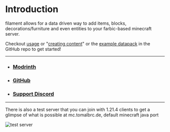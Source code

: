 # Introduction

filament allows for a data driven way to add items, blocks, decorations/furniture and even entities to your farbic-based minecraft server.

Checkout [usage](usage.md) or "[creating content](content)" or the [example datapack](https://github.com/tomalbrc/filament/tree/main/example_datapack/) in the GitHub repo to get started!

---

- ### [Modrinth](https://modrinth.com/mod/filament)
- ### [GitHub](https://github.com/tomalbrc/filament)
- ### [Support Discord](https://discord.gg/9X6w2kfy89)

---

There is also a test server that you can join with 1.21.4 clients to get a glimpse of what is possible at
mc.tomalbrc.de, default minecraft java port

![test server](https://api.loohpjames.com/serverbanner.png?ip=mc.tomalbrc.de)

